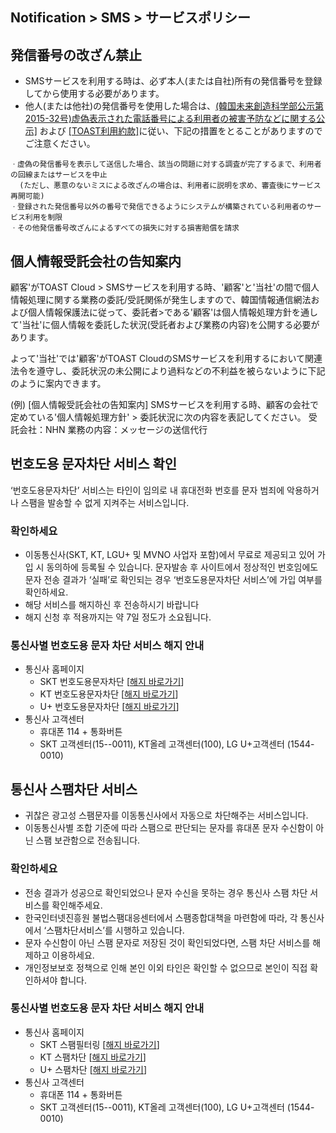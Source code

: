 ## Notification > SMS > サービスポリシー

<span id='fabrication-number'></span>
## 発信番号の改ざん禁止
+ SMSサービスを利用する時は、必ず本人(または自社)所有の発信番号を登録してから使用する必要があります。
+ 他人(または他社)の発信番号を使用した場合は、<a href="https://www.msit.go.kr/web/msipContents/contentsView.do?cateId=mssw352&artId=1259891
" target="_blank">(韓国未来創造科学部公示第2015-32号)虚偽表示された電話番号による利用者の被害予防などに関する公示]</a> および <a href="https://www.toast.com/terms/terms-service
" target="_blank">[TOAST利用約款]</a>に従い、下記の措置をとることがありますのでご注意ください。 

```
ㆍ虚偽の発信番号を表示して送信した場合、該当の問題に対する調査が完了するまで、利用者の回線またはサービスを中止
  (ただし、悪意のないミスによる改ざんの場合は、利用者に説明を求め、審査後にサービス再開可能)
ㆍ登録された発信番号以外の番号で発信できるようにシステムが構築されている利用者のサービス利用を制限 
ㆍその他発信番号改ざんによるすべての損失に対する損害賠償を請求 
```

<span id="private-policy"></span>
## 個人情報受託会社の告知案内

顧客'がTOAST Cloud > SMSサービスを利用する時、'顧客'と'当社'の間で個人情報処理に関する業務の委託/受託関係が発生しますので、韓国情報通信網法および個人情報保護法に従って、委託者>である'顧客'は個人情報処理方針を通して'当社'に個人情報を委託した状況(受託者および業務の内容)を公開する必要があります。

よって'当社'では'顧客'がTOAST CloudのSMSサービスを利用するにおいて関連法令を遵守し、委託状況の未公開により過料などの不利益を被らないように下記のように案内できます。

(例)
[個人情報受託会社の告知案内]
SMSサービスを利用する時、顧客の会社で定めている'個人情報処理方針' > 委託状況に次の内容を表記してください。
受託会社：NHN
業務の内容：メッセージの送信代行

<span id="fraud-number"></span>
## 번호도용 문자차단 서비스 확인
‘번호도용문자차단’ 서비스는 타인이 임의로 내 휴대전화 번호를 문자 범죄에 악용하거나 스팸을 발송할 수 없게 지켜주는 서비스입니다.

### 확인하세요
+ 이동통신사(SKT, KT, LGU+ 및 MVNO 사업자 포함)에서 무료로 제공되고 있어 가입 시 동의하에 등록될 수 있습니다.
문자발송 후 사이트에서 정상적인 번호임에도 문자 전송 결과가 ‘실패’로 확인되는 경우 ‘번호도용문자차단 서비스’에 가입 여부를 확인하세요.
+ 해당 서비스를 해지하신 후 전송하시기 바랍니다
+ 해지 신청 후 적용까지는 약 7일 정도가 소요됩니다.

### 통신사별 번호도용 문자 차단 서비스 해지 안내
+ 통신사 홈페이지
  + SKT 번호도용문자차단 [[해지 바로가기](http://www.tworld.co.kr/normal.do?serviceId=S_PROD2001&viewId=V_PROD2001&prod_id=NA00004406)]
  + KT 번호도용문자차단 [[해지 바로가기](https://product.kt.com/wDic/productDetail.do?ItemCode=1047)]
  + U+ 번호도용문자차단 [[해지 바로가기](http://www.uplus.co.kr/css/pord/cosv/cosv/RetrievePsMbSDmsgInfo.hpi?catgCd=50501&prodCdKey=LRZ0002297)]
+ 통신사 고객센터
  + 휴대폰 114 + 통화버튼
  + SKT 고객센터(15--0011), KT올레 고객센터(100), LG U+고객센터 (1544-0010)


<span id="spam-number"></span>
## 통신사 스팸차단 서비스
+ 귀찮은 광고성 스팸문자를 이동통신사에서 자동으로 차단해주는 서비스입니다.
+ 이동통신사별 조합 기준에 따라 스팸으로 판단되는 문자를 휴대폰 문자 수신함이 아닌 스팸 보관함으로 전송됩니다.

### 확인하세요
+ 전송 결과가 성공으로 확인되었으나 문자 수신을 못하는 경우 통신사 스팸 차단 서비스를 확인해주세요.
+ 한국인터넷진흥원 불법스팸대응센터에서 스팸종합대책을 마련함에 따라, 각 통신사에서 ‘스팸차단서비스’를 시행하고 있습니다.
+ 문자 수신함이 아닌 스팸 문자로 저장된 것이 확인되었다면, 스팸 차단 서비스를 해제하고 이용하세요.
+ 개인정보보호 정책으로 인해 본인 이외 타인은 확인할 수 없으므로 본인이 직접 확인하셔야 합니다.

### 통신사별 번호도용 문자 차단 서비스 해지 안내
+ 통신사 홈페이지
  + SKT 스팸필터링 [[해지 바로가기](http://www.tworld.co.kr/normal.do?serviceId=S_PROD2001&viewId=V_PROD2001&prod_id=NA00002121)]
  + KT 스팸차단 [[해지 바로가기](https://product.kt.com/wDic/productDetail.do?ItemCode=479)]
  + U+ 스팸차단 [[해지 바로가기](http://www.uplus.co.kr/css/pord/cosv/cosv/RetrievePsMbSDmsgInfo.hpi?catgCd=51436&prodCdKey=LRZ0000277&mid=315)]
+ 통신사 고객센터
  + 휴대폰 114 + 통화버튼
  + SKT 고객센터(15--0011), KT올레 고객센터(100), LG U+고객센터 (1544-0010)
